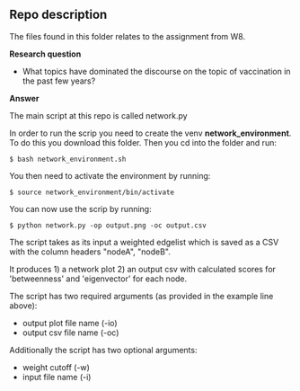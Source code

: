 ## Repo description 

The files found in this folder relates to the assignment from W8. 

__Research question__
* What topics have dominated the discourse on the topic of vaccination in the past few years?


__Answer__





The main script at this repo is called network.py

In order to run the scrip you need to create the venv __network_environment__. To do this you download this folder. Then you cd into the folder and run:

`$ bash network_environment.sh`

You then need to activate the environment by running: 

`$ source network_environment/bin/activate`

You can now use the scrip by running: 

`$ python network.py -op output.png -oc output.csv`


The script takes as its input a weighted edgelist which is saved as a CSV with the column headers "nodeA", "nodeB". 

It produces 1) a network plot 2) an output csv with calculated scores for 'betweenness' and 'eigenvector' for each node.

The script has two required arguments (as provided in the example line above):

* output plot file name (-io)
* output csv file name (-oc)

Additionally the script has two optional arguments: 
* weight cutoff (-w)
* input file name (-i)


